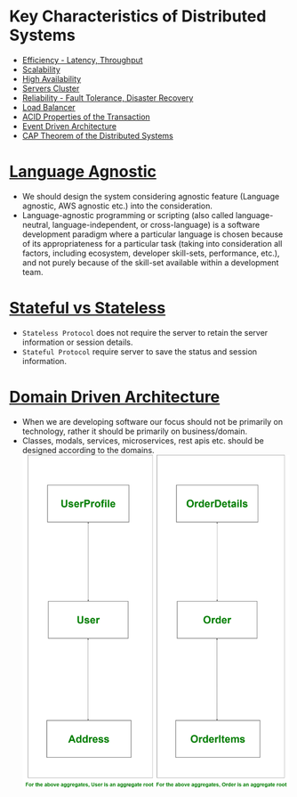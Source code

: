
# Key Characteristics of Distributed Systems
- [Efficiency - Latency, Throughput](LatencyThroughput.md)
- [Scalability](Scalability.md)
- [High Availability](HighAvailability.md)
- [Servers Cluster](ServersCluster.md)
- [Reliability - Fault Tolerance, Disaster Recovery](FaultTolerance&DisasterRecovery.md)
- [Load Balancer](LoadBalancer.md)
- [ACID Properties of the Transaction](ACID.md)
- [Event Driven Architecture](EventDrivenArchitecture.md)
- [CAP Theorem of the Distributed Systems](CAP.md)

# [Language Agnostic](https://en.wikipedia.org/wiki/Language-agnostic)
- We should design the system considering agnostic feature (Language agnostic, AWS agnostic etc.) into the consideration.
- Language-agnostic programming or scripting (also called language-neutral, language-independent, or cross-language) is a software development paradigm where a particular language is chosen because of its appropriateness for a particular task (taking into consideration all factors, including ecosystem, developer skill-sets, performance, etc.), and not purely because of the skill-set available within a development team.

# [Stateful vs Stateless](https://www.geeksforgeeks.org/difference-between-stateless-and-stateful-protocol/)
- `Stateless Protocol` does not require the server to retain the server information or session details.
- `Stateful Protocol` require server to save the status and session information.

# [Domain Driven Architecture](https://www.geeksforgeeks.org/domain-driven-design-ddd/)
- When we are developing software our focus should not be primarily on technology, rather it should be primarily on business/domain.
- Classes, modals, services, microservices, rest apis etc. should be designed according to the domains.
![img.png](../10_Others_assests/domain_driven_design.png)



